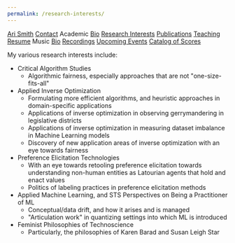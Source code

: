 ```yaml
---
permalink: /research-interests/
---
```

<div class="sidenav">
  <a href="../">Ari Smith</a>
  <a href="../contact">Contact</a>
  <atitle>Academic</atitle>
  <a href="../academic-bio"><asub>Bio</asub></a>
  <a href="../research-interests"><asub>Research Interests</asub></a>
  <a href="../publications"><asub>Publications</asub></a>
  <a href="../teaching"><asub>Teaching</asub></a>
  <a href="../Ari Smith Resume as of 2022-02-11.pdf" download><asub>Resume</asub></a>
  <atitle>Music</atitle>
  <a href="../music-bio"><asub>Bio</asub></a>
  <a href="../recordings"><asub>Recordings</asub></a>
  <a href="../upcoming"><asub>Upcoming Events</asub></a>
  <a href="../catalog-of-works"><asub>Catalog of Scores</asub></a>
</div>

My various research interests include:

- Critical Algorithm Studies
  - Algorithmic fairness, especially approaches that are not "one-size-fits-all"
- Applied Inverse Optimization
  - Formulating more efficient algorithms, and heuristic approaches in domain-specific applications
  - Applications of inverse optimization in observing gerrymandering in legislative districts
  - Applications of inverse optimization in measuring dataset imbalance in Machine Learning models
  - Discovery of new application areas of inverse optimization with an eye towards fairness
- Preference Elicitation Technologies
  - With an eye towards retooling preference elicitation towards understanding non-human entities as Latourian agents that hold and enact values
  - Politics of labeling practices in preference elicitation methods
- Applied Machine Learning, and STS Perspectives on Being a Practitioner of ML
  - Conceptual/data drift, and how it arises and is managed
  - "Articulation work" in quantizing settings into which ML is introduced
- Feminist Philosophies of Technoscience
  - Particularly, the philosophies of Karen Barad and Susan Leigh Star

